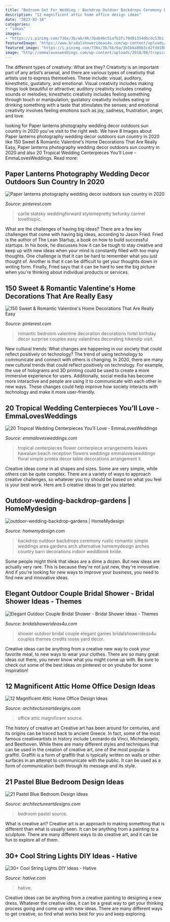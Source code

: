 ```yaml
---
title: "Bedroom Set For Wedding : Backdrop Outdoor Backdrops Ceremony Rustic Romantic Simple Weddings Area Gardens Arch Alternative Homemydesign Arches Country Barn Decorations Indoor Weddbook Bride"
description: "12 magnificent attic home office design ideas"
date: "2023-02-16"
categories:
- "ideas"
images:
- "https://i.pinimg.com/736x/3b/ab/46/3bab46c51afb2fc70d01354dbcdc53b1.jpg"
featuredImage: "https://www.bridalshowerideas4u.com/wp-content/uploads/2016/03/Elegant-Outdoor-Couple-Bridal-Shower-Yard-Games-Roses-Decor.jpg"
featured_image: "https://i.pinimg.com/736x/3b/5b/6a/3b5b6a80b3cd2fdd18846fbeb71c913a.jpg"
image: "http://emmalovesweddings.com/wp-content/uploads/2018/08/tropical-wedding-centerpiece-ideas-for-beach-wedding.jpg"
---
```



The different types of creativity: What are they?
Creativity is an important part of any artist’s arsenal, and there are various types of creativity that artists use to express themselves. These include: visual, auditory, kinesthetic, gustatory, and emotional. Visual creativity includes making things look beautiful or attractive; auditory creativity includes creating sounds or melodies; kinesthetic creativity includes feeling something through touch or manipulation; gustatory creativity includes eating or drinking something with a taste that stimulates the senses; and emotional creativity involves feeling emotions such as joy, sadness, frustration, anger, and love.

	

		
looking for Paper lanterns photography wedding decor outdoors sun country in 2020 you've visit to the right web. We have 8 Images about Paper lanterns photography wedding decor outdoors sun country in 2020 like 150 Sweet &amp; Romantic Valentine&#039;s Home Decorations That Are Really Easy, Paper lanterns photography wedding decor outdoors sun country in 2020 and also 20 Tropical Wedding Centerpieces You’ll Love - EmmaLovesWeddings. Read more:
		
    
## Paper Lanterns Photography Wedding Decor Outdoors Sun Country In 2020

<img loading=lazy src="https://i.pinimg.com/736x/3b/5b/6a/3b5b6a80b3cd2fdd18846fbeb71c913a.jpg" onerror="this.onerror=null;this.src='https://tse4.mm.bing.net/th?id=OIP.bTZf9ZbFupNxVXFSn76zLAAAAA&amp;pid=15.1';" alt="Paper lanterns photography wedding decor outdoors sun country in 2020">

_Source: pinterest.com_

>carlie statsky weddingforward stylemepretty befunky carmel lovethispic. 

	

What are the challenges of having big ideas?
There are a few key challenges that come with having big ideas, according to Jason Fried. Fried is the author of The Lean Startup, a book on how to build successful startups. In his book, he discusses how it can be tough to stay creative and keep up with new ideas when your mind is constantly filled with too many thoughts. 
One challenge is that it can be hard to remember what you just thought of. Another is that it can be difficult to get your thoughts down in writing form. Finally, Fried says that it can be hard to see the big picture when you're thinking about individual products or services.

    
## 150 Sweet &amp; Romantic Valentine&#039;s Home Decorations That Are Really Easy

<img loading=lazy src="https://i.pinimg.com/736x/3b/ab/46/3bab46c51afb2fc70d01354dbcdc53b1.jpg" onerror="this.onerror=null;this.src='https://tse3.mm.bing.net/th?id=OIP.n1adOqwaixu2sWV4QuhZowHaNJ&amp;pid=15.1';" alt="150 Sweet &amp; Romantic Valentine&#039;s Home Decorations That Are Really Easy">

_Source: pinterest.com_

>romantic bedroom valentine decoration decorations hotel birthday decor surprise couples easy valentines decorating hikendip visit. 

	

New cultural trends: What changes are happening in our society that could reflect positively on technology?
The trend of using technology to communicate and connect with others is changing. In 2020, there are many new cultural trends that could reflect positively on technology. For example, the use of holograms and 3D printing could be used to create a more immersive experience for users. Additionally, social media has become more interactive and people are using it to communicate with each other in new ways. These changes could help improve how society interacts with technology and make it more user-friendly.

    
## 20 Tropical Wedding Centerpieces You’ll Love - EmmaLovesWeddings

<img loading=lazy src="http://emmalovesweddings.com/wp-content/uploads/2018/08/tropical-wedding-centerpiece-ideas-for-beach-wedding.jpg" onerror="this.onerror=null;this.src='https://tse4.mm.bing.net/th?id=OIP._lkRKi0LE9YzadJezb3ZqAHaLL&amp;pid=15.1';" alt="20 Tropical Wedding Centerpieces You’ll Love - EmmaLovesWeddings">

_Source: emmalovesweddings.com_

>tropical centerpieces flower centerpiece arrangements leaves hawaiian beach reception flowers weddings emmalovesweddings floral simple protea decor table decorations arrangement ll. 

	

Creative ideas come in all shapes and sizes. Some are very simple, while others can be quite complex. There are a variety of ways to approach creative challenges, so whatever you try should be based on what you feel is your best work. Here are 5 creative ideas to get you started: 

    
## Outdoor-wedding-backdrop-gardens | HomeMydesign

<img loading=lazy src="https://homemydesign.com/wp-content/uploads/2014/07/outdoor-wedding-backdrop-gardens.jpg" onerror="this.onerror=null;this.src='https://tse2.mm.bing.net/th?id=OIP.HoEzikPM_hXXDKsWQUC_hgHaLH&amp;pid=15.1';" alt="outdoor-wedding-backdrop-gardens | HomeMydesign">

_Source: homemydesign.com_

>backdrop outdoor backdrops ceremony rustic romantic simple weddings area gardens arch alternative homemydesign arches country barn decorations indoor weddbook bride. 

	

Some people might think that ideas are a dime a dozen. But new ideas are actually very rare. This is because they're not just new, they're innovative. And if you're looking for new ways to improve your business, you need to find new and innovative ideas.

    
## Elegant Outdoor Couple Bridal Shower - Bridal Shower Ideas - Themes

<img loading=lazy src="https://www.bridalshowerideas4u.com/wp-content/uploads/2016/03/Elegant-Outdoor-Couple-Bridal-Shower-Yard-Games-Roses-Decor.jpg" onerror="this.onerror=null;this.src='https://tse2.mm.bing.net/th?id=OIP.xufAtz_rhAsJrTUqR7cljwHaLG&amp;pid=15.1';" alt="Elegant Outdoor Couple Bridal Shower - Bridal Shower Ideas - Themes">

_Source: bridalshowerideas4u.com_

>shower outdoor bridal couple elegant games bridalshowerideas4u couples themes credits roses yard decor. 

	

Creative ideas can be anything from a creative new way to cook your favorite meal, to new ways to wear your clothes. There are so many great ideas out there, you never know what you might come up with. Be sure to check out some of the best ideas on pinterest or on youtube for some inspiration!

    
## 12 Magnificent Attic Home Office Design Ideas

<img loading=lazy src="https://www.architectureartdesigns.com/wp-content/uploads/2015/10/549.jpg" onerror="this.onerror=null;this.src='https://tse2.mm.bing.net/th?id=OIP.hObpc10pokanGTWA6Tu4mgHaE6&amp;pid=15.1';" alt="12 Magnificent Attic Home Office Design Ideas">

_Source: architectureartdesigns.com_

>office attic magnificent source. 

	

The history of creative art
Creative art has been around for centuries, and its origins can be traced back to ancient Greece. In fact, some of the most famous creativeartists in history include Leonardo da Vinci, Michelangelo, and Beethoven. While there are many different styles and techniques that can be used in the creation of creative art, one of the most popular is graffiti. Graffiti is a form of graffiti that is typically written on walls or other surfaces in an attempt to communicate with the public. It can be used as a form of communication both through its message and its style.

    
## 21 Pastel Blue Bedroom Design Ideas

<img loading=lazy src="https://www.architectureartdesigns.com/wp-content/uploads/2015/05/1618.jpg" onerror="this.onerror=null;this.src='https://tse2.mm.bing.net/th?id=OIP.uGAdMGII2kQ-jM7EueSGQgHaJ3&amp;pid=15.1';" alt="21 Pastel Blue Bedroom Design Ideas">

_Source: architectureartdesigns.com_

>bedroom pastel source. 

	

What is creative art?
Creative art is an approach to making something that is different than what is usually seen. It can be anything from a painting to a sculpture. There are many different ways to do creative art, and it can be fun to explore all of them.

    
## 30+ Cool String Lights DIY Ideas - Hative

<img loading=lazy src="http://hative.com/wp-content/uploads/2015/01/string-lights-diy-ideas/15-string-lights-diy-ideas.jpg" onerror="this.onerror=null;this.src='https://tse3.mm.bing.net/th?id=OIP.8_MbPe9P1zdsin5ir-VOTQHaJ3&amp;pid=15.1';" alt="30+ Cool String Lights DIY Ideas - Hative">

_Source: hative.com_

>hative. 

	

Creative ideas can be anything from a creative painting to designing a new dress. Whatever the creative idea, it can be a great way to get your thinking process going and come up with new ideas. There are many different ways to get creative, so find what works best for you and keep exploring.


